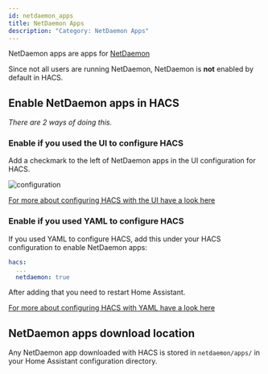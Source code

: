 ```yaml
---
id: netdaemon_apps
title: NetDaemon Apps
description: "Category: NetDaemon Apps"
---
```


NetDaemon apps are apps for [NetDaemon](https://helto4real.github.io/netdaemon/)

Since not all users are running NetDaemon, NetDaemon is **not** enabled by default in HACS.

## Enable NetDaemon apps in HACS

_There are 2 ways of doing this._

### Enable if you used the UI to configure HACS

Add a checkmark to the left of NetDaemon apps in the UI configuration for HACS.

![configuration](/img/conf4.png)

[For more about configuring HACS with the UI have a look here](configuration/basic.md)

### Enable if you used YAML to configure HACS

If you used YAML to configure HACS, add this under your HACS configuration to enable NetDaemon apps:

```yaml
hacs:
  ...
  netdaemon: true
```

After adding that you need to restart Home Assistant.

[For more about configuring HACS with YAML have a look here](configuration/legacy.md)


## NetDaemon apps download location

Any NetDaemon app downloaded with HACS is stored in `netdaemon/apps/` in your Home Assistant configuration directory.
